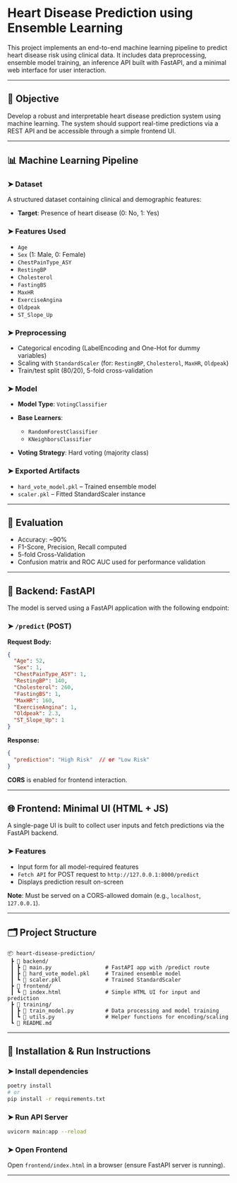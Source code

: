 # Heart Disease Prediction using Ensemble Learning

This project implements an end-to-end machine learning pipeline to predict heart disease risk using clinical data. It includes data preprocessing, ensemble model training, an inference API built with FastAPI, and a minimal web interface for user interaction.

---

## 🔹 Objective

Develop a robust and interpretable heart disease prediction system using machine learning. The system should support real-time predictions via a REST API and be accessible through a simple frontend UI.

---

## 📊 Machine Learning Pipeline

### ➤ Dataset

A structured dataset containing clinical and demographic features:

* **Target**: Presence of heart disease (0: No, 1: Yes)

### ➤ Features Used

* `Age`
* `Sex` (1: Male, 0: Female)
* `ChestPainType_ASY`
* `RestingBP`
* `Cholesterol`
* `FastingBS`
* `MaxHR`
* `ExerciseAngina`
* `Oldpeak`
* `ST_Slope_Up`

### ➤ Preprocessing

* Categorical encoding (LabelEncoding and One-Hot for dummy variables)
* Scaling with `StandardScaler` (for: `RestingBP`, `Cholesterol`, `MaxHR`, `Oldpeak`)
* Train/test split (80/20), 5-fold cross-validation

### ➤ Model

* **Model Type**: `VotingClassifier`
* **Base Learners**:

  * `RandomForestClassifier`
  * `KNeighborsClassifier`
* **Voting Strategy**: Hard voting (majority class)

### ➤ Exported Artifacts

* `hard_vote_model.pkl` – Trained ensemble model
* `scaler.pkl` – Fitted StandardScaler instance

---

## 🧪 Evaluation

* Accuracy: \~90%
* F1-Score, Precision, Recall computed
* 5-fold Cross-Validation
* Confusion matrix and ROC AUC used for performance validation

---

## 🧩 Backend: FastAPI

The model is served using a FastAPI application with the following endpoint:

### ➤ `/predict` (POST)

**Request Body:**

```json
{
  "Age": 52,
  "Sex": 1,
  "ChestPainType_ASY": 1,
  "RestingBP": 140,
  "Cholesterol": 260,
  "FastingBS": 1,
  "MaxHR": 160,
  "ExerciseAngina": 1,
  "Oldpeak": 2.3,
  "ST_Slope_Up": 1
}
```

**Response:**

```json
{
  "prediction": "High Risk"  // or "Low Risk"
}
```

**CORS** is enabled for frontend interaction.

---

## 🌐 Frontend: Minimal UI (HTML + JS)

A single-page UI is built to collect user inputs and fetch predictions via the FastAPI backend.

### ➤ Features

* Input form for all model-required features
* `Fetch API` for POST request to `http://127.0.0.1:8000/predict`
* Displays prediction result on-screen

**Note**: Must be served on a CORS-allowed domain (e.g., `localhost`, `127.0.0.1`).

---

## 🗂 Project Structure

```
📦 heart-disease-prediction/
 ┣ 📁 backend/
 ┃ ┣ 📜 main.py                 # FastAPI app with /predict route
 ┃ ┣ 📜 hard_vote_model.pkl     # Trained ensemble model
 ┃ ┗ 📜 scaler.pkl              # Trained StandardScaler
 ┣ 📁 frontend/
 ┃ ┗ 📜 index.html              # Simple HTML UI for input and prediction
 ┣ 📁 training/
 ┃ ┣ 📜 train_model.py          # Data processing and model training
 ┃ ┗ 📜 utils.py                # Helper functions for encoding/scaling
 ┗ 📜 README.md
```

---

## 🔧 Installation & Run Instructions

### ➤ Install dependencies

```bash
poetry install
# or
pip install -r requirements.txt
```

### ➤ Run API Server

```bash
uvicorn main:app --reload
```

### ➤ Open Frontend

Open `frontend/index.html` in a browser (ensure FastAPI server is running).

---

